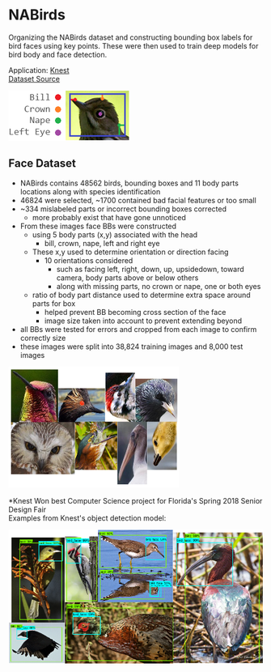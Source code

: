 # NABirds
Organizing the NABirds dataset and constructing bounding box labels for bird faces using key points. These were then used to train deep models for bird body and face detection.

Application: [Knest](https://github.com/adcrn/knest)<br />
[Dataset Source](http://dl.allaboutbirds.org/nabirds)<br />

![Labels](images/facelabel.png)
## Face Dataset
- NABirds contains 48562 birds, bounding boxes and 11 body parts locations along with species identification
- 46824 were selected, ~1700 contained bad facial features or too small
- ~334 mislabeled parts or incorrect bounding boxes corrected
	* more probably exist that have gone unnoticed
- From these images face BBs were constructed
	* using 5 body parts (x,y) associated with the head
		+ bill, crown, nape, left and right eye
	* These x,y used to determine orientation or direction facing
		+ 10 orientations considered 
			- such as facing left, right, down, up, upsidedown, toward camera, body parts above or below 
				others
			- along with missing parts, no crown or nape, one or both eyes
	* ratio of body part distance used to determine extra space around parts for box
		+ helped prevent BB becoming cross section of the face
		+ image size taken into account to prevent extending beyond
- all BBs were tested for errors and cropped from each image to confirm correctly size
- these images were split into 38,824 training images and 8,000 test images

![Examples](images/examples.png)

*Knest Won best Computer Science project for Florida's Spring 2018 Senior Design Fair <br />
Examples from Knest's object detection model:

![Knest](images/knestex2.png)
